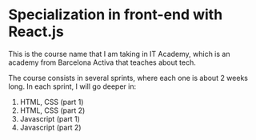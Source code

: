# Specialization in front-end with React.js
This is the course name that I am taking in IT Academy, which is an academy from Barcelona Activa that teaches about tech.

The course consists in several sprints, where each one is about 2 weeks long.
In each sprint, I will go deeper in:
1. HTML, CSS (part 1)
2. HTML, CSS (part 2)
3. Javascript (part 1)
4. Javascript (part 2)